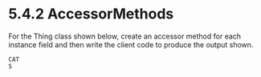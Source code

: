 # 5.4.2 AccessorMethods
For the Thing class shown below, create an accessor method for each instance field and then write the client code to produce the output shown.

```
CAT
5
```